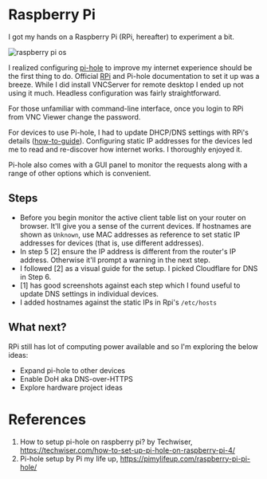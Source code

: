 # Raspberry Pi

I got my hands on a Raspberry Pi (RPi, hereafter) to experiment a bit.

![raspberry pi os](https://www.raspberrypi.org/app/uploads/2020/05/Raspberry-Pi-OS-downloads-image-150x150-1.png)

I realized configuring [pi-hole](https://pi-hole.net/) to improve my internet experience should be the first thing to do. Official [RPi](https://www.raspberrypi.org/documentation/installation/installing-images/README.md) and Pi-hole documentation to set it up was a breeze. While I did install VNCServer for remote desktop I ended up not using it much. Headless configuration was fairly straightforward.

For those unfamiliar with command-line interface, once you login to RPi from VNC Viewer change the password. 

For devices to use Pi-hole, I had to update DHCP/DNS settings with RPi's details ([how-to-guide](https://discourse.pi-hole.net/t/how-do-i-configure-my-devices-to-use-pi-hole-as-their-dns-server/245)). Configuring static IP addresses for the devices led me to read and re-discover how internet works. I thoroughly enjoyed it.

Pi-hole also comes with a GUI panel to monitor the requests along with a range of other options which is convenient.

## Steps

- Before you begin monitor the active client table list on your router on browser. It'll give you a sense of the current devices. If hostnames are shown as `Unknown`, use MAC addresses as reference to set static IP addresses for devices (that is, use different addresses).
- In step 5 [2] ensure the IP address is different from the router's IP address. Otherwise it'll prompt a warning in the next step.
- I followed [2] as a visual guide for the setup. I picked Cloudflare for DNS in Step 6.
- [1] has good screenshots against each step which I found useful to update DNS settings in individual devices.
- I added hostnames against the static IPs in Rpi's `/etc/hosts`

## What next?

RPi still has lot of computing power available and so I'm exploring the below ideas:

- Expand pi-hole to other devices
- Enable DoH aka DNS-over-HTTPS
- Explore hardware project ideas

# References

1. How to setup pi-hole on raspberry pi? by Techwiser, https://techwiser.com/how-to-set-up-pi-hole-on-raspberry-pi-4/
2. Pi-hole setup by Pi my life up, https://pimylifeup.com/raspberry-pi-pi-hole/
